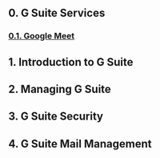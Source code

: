 ## 0. G Suite Services

### [0.1. Google Meet](https://support.google.com/meet/?hl=en#topic=7306097)

## 1. Introduction to G Suite


## 2. Managing G Suite


## 3. G Suite Security


## 4. G Suite Mail Management

